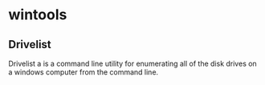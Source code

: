 wintools
===

Drivelist
---
Drivelist a is a command line utility for enumerating all of the disk drives on a windows computer from the command line.
